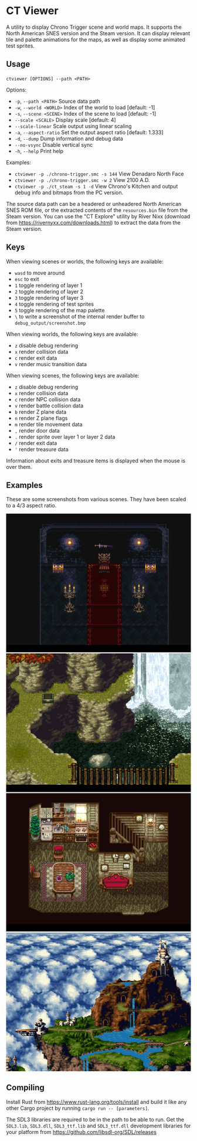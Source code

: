 # CT Viewer

A utility to display Chrono Trigger scene and world maps. It supports the North American SNES version and the Steam
version. It can display relevant tile and palette animations for the maps, as well as display some animated test
sprites.

## Usage

`ctviewer [OPTIONS] --path <PATH>`

Options:
- `-p`, `--path <PATH>`    Source data path
- `-w`, `--world <WORLD>`  Index of the world to load [default: -1]
- `-s`, `--scene <SCENE>`  Index of the scene to load [default: -1]
- `--scale <SCALE>`        Display scale [default: 4]
- `--scale-linear`         Scale output using linear scaling
- `-a`, `--aspect-ratio`   Set the output aspect ratio [default: 1.333]
- `-d`, `--dump`           Dump information and debug data
- `--no-vsync`             Disable vertical sync
- `-h`, `--help`           Print help

Examples:
- `ctviewer -p ./chrono-trigger.smc -s 144`  View Denadaro North Face
- `ctviewer -p ./chrono-trigger.smc -w 2`    View 2100 A.D.
- `ctviewer -p ./ct_steam -s 1 -d`           View Chrono's Kitchen and output debug info and bitmaps from the PC version.

The source data path can be a headered or unheadered North American SNES ROM file, or the extracted contents of the
`resources.bin` file from the Steam version. You can use the "CT Explore" utility by River Nixx (download from
https://rivernyxx.com/downloads.html) to extract the data from the Steam version.

## Keys

When viewing scenes or worlds, the following keys are available:

- `wasd` to move around
- `esc` to exit
- `1` toggle rendering of layer 1
- `2` toggle rendering of layer 2
- `3` toggle rendering of layer 3
- `4` toggle rendering of test sprites
- `5` toggle rendering of the map palette
- `\` to write a screenshot of the internal render buffer to `debug_output/screenshot.bmp`

When viewing worlds, the following keys are available:

- `z` disable debug rendering
- `x` render collision data 
- `c` render exit data
- `v` render music transition data

When viewing scenes, the following keys are available:

- `z` disable debug rendering
- `x` render collision data
- `c` render NPC collision data
- `v` render battle collision data
- `b` render Z plane data
- `n` render Z plane flags
- `m` render tile movement data
- `,` render door data
- `.` render sprite over layer 1 or layer 2 data
- `/` render exit data
- `'` render treasure data

Information about exits and treasure items is displayed when the mouse is over them.

## Examples

These are some screenshots from various scenes. They have been scaled to a 4/3 aspect ratio.

![Castle Magus Throne of Strength](/readme/Castle%20Magus%20Throne%20of%20Strength.png)
![Denadoro South Face](/readme/Denadoro%20South%20Face.png)
![Crono's Kitchen](/readme/Crono's%20Kitchen.png)
![Zeal Kingdom](/readme/Zeal%20Kingdom.png)

## Compiling

Install Rust from https://www.rust-lang.org/tools/install and build it like any other Cargo project by running
`cargo run -- [parameters]`.

The SDL3 libraries are required to be in the path to be able to run. Get the `SDL3.lib`, `SDL3.dll`, `SDL3_ttf.lib` and
`SDL3_ttf.dll` development libraries for your platform from https://github.com/libsdl-org/SDL/releases
